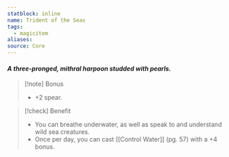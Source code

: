 ```yaml
---
statblock: inline
name: Trident of the Seas
tags:
  - magicitem
aliases: 
source: Core
---
```

#### *A three-pronged, mithral harpoon studded with pearls.*

>[!note] Bonus
>- +2 spear.

>[!check] Benefit
>- You can breathe underwater, as well as speak to and understand wild sea creatures.
>- Once per day, you can cast [[Control Water]] (pg. 57) with a +4 bonus.